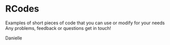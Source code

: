 # RCodes

Examples of short pieces of code that you can use or modify for your needs
Any problems, feedback or questions get in touch!

Danielle
